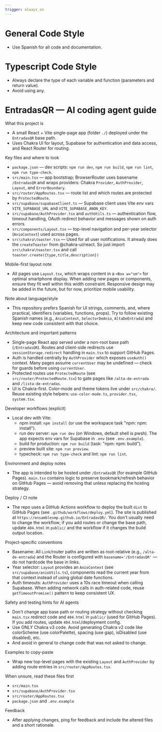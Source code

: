 ```yaml
---
trigger: always_on
---
```


# General Code Style
- Use Spanish for all code and documentation.

# Typescript Code Style
- Always declare the type of each variable and function (parameters and return value).
- Avoid using any.

# EntradasQR — AI coding agent guide
What this project is
- A small React + Vite single-page app (folder `./`) deployed under the `EntradasQR` base path.
- Uses Chakra UI for layout, Supabase for authentication and data access, and React Router for routing.

Key files and where to look
- `package.json` — dev scripts: `npm run dev`, `npm run build`, `npm run lint`, `npm run type-check`.
- `src/main.tsx` — app bootstrap; BrowserRouter uses basename `/EntradasQR` and wraps providers: Chakra `Provider`, `AuthProvider`, `Layout`, and `ErrorBoundary`.
- `src/router/AppRoutes.tsx` — route list and which routes are protected by `ProtectedRoute`.
- `src/supabase/supabaseClient.ts` — Supabase client uses Vite env vars `VITE_SUPABASE_URL` and `VITE_SUPABASE_ANON_KEY`.
- `src/supabase/AuthProvider.tsx` and `authUtils.ts` — authentication flow, timeout handling, OAuth redirect behavior and messages shown on auth errors.
- `src/components/Layout.tsx` — top-level navigation and per-year selector (`AnioContext`) used across pages.
- `src\chakra\toaster.tsx` — Used for all user notifications. It already does the `createToaster` from @chakra-ui/react. So just import `src\chakra\toaster.tsx` and call `toaster.create({type,title,description})`

Mobile-first layout note
- All pages use `Layout.tsx`, which wraps content in a `<Box w="sm">` for optimal smartphone display. When adding new pages or components, ensure they fit well within this width constraint. Responsive design may be added in the future, but for now, prioritize mobile usability.

Note about language/style
- This repository prefers Spanish for UI strings, comments, and, where practical, identifiers (variables, functions, props). Try to follow existing Spanish names (e.g., `AnioContext`, `SelectorDeAnio`, `AltaDeEntrada`) and keep new code consistent with that choice.

Architecture and important patterns
- Single-page React app served under a non-root base path (`/EntradasQR`). Routes and client-side redirects use `sessionStorage.redirect` handling in `main.tsx` to support GitHub Pages.
- Auth is handled centrally by `AuthProvider` which exposes `useAuth()` context. Many pages assume `currentUser` may be undefined — check for guards before using `currentUser`.
- Protected routes use `ProtectedRoute` (see `src/router/ProtectedRoute.tsx`) to gate pages like `/alta-de-entrada` and `/lista-de-entradas`.
- UI is Chakra-first. Color-mode and theme tokens live under `src/chakra/`. Reuse existing style helpers: `use-color-mode.ts`, `provider.tsx`, `system.tsx`.

Developer workflows (explicit)
- Local dev with Vite:
  - npm install: `npm install` (or use the workspace task "npm: npm: install").
  - run dev server: `npm run dev` (on Windows, default shell is pwsh). The app expects env vars for Supabase in `.env` (see `.env.example`).
  - build for production: `npm run build` (task: "npm: npm: build").
  - preview built site: `npm run preview`.
  - typecheck: `npm run type-check` and lint: `npm run lint`.

Environment and deploy notes
- The app is intended to be hosted under `/EntradasQR` (for example GitHub Pages). `main.tsx` contains logic to preserve bookmark/refresh behavior on GitHub Pages — avoid removing that unless replacing the hosting strategy.

Deploy / CI note
- The repo uses a GitHub Actions workflow to deploy the built `dist` to GitHub Pages (see `.github/workflows/deploy.yml`). The site is published at `https://ensamblesmp.github.io/EntradasQR/`. You don't usually need to change the workflow; if you add routes or change the base path, update `404.html` in `public/` and the workflow if it changes the build output location.

Project-specific conventions
- Basename: All `Link`/router paths are written as root-relative (e.g., `/alta-de-entrada`) and the Router is configured with `basename='/EntradasQR'` — do not hardcode the base in links.
- Year selector: `Layout` provides an `AnioContext` (see `src/supabase/anioUtils.ts`), components read the current year from that context instead of using global date functions.
- Auth timeouts: `AuthProvider` uses a 10s race timeout when calling Supabase. When adding network calls in auth-related code, reuse `getTimeoutPromise()` pattern to keep consistent UX.

Safety and testing hints for AI agents
- Don't change app base path or routing strategy without checking `main.tsx` redirect code and `404.html` in `public/` (used for GitHub Pages). If you add routes, update `404.html`/deployment config.
- Use ONLY Chakra v3 code. Avoid generating Chakra v2 code like colorScheme (use colorPalette), spacing (use gap), isDisabled (use disabled), etc.
- And avoid in general to change code that was not asked to change.

Examples to copy-paste
- Wrap new top-level pages with the existing `Layout` and `AuthProvider` by adding route entries in `src/router/AppRoutes.tsx`.

When unsure, read these files first
- `src/main.tsx`
- `src/supabase/AuthProvider.tsx`
- `src/router/AppRoutes.tsx`
- `package.json` and `.env.example`

Feedback
- After applying changes, ping for feedback and include the altered files and a short rationale.